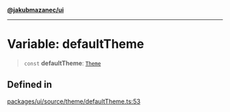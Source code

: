 [**@jakubmazanec/ui**](../README.md)

---

# Variable: defaultTheme

> `const` **defaultTheme**: [`Theme`](../type-aliases/Theme.md)

## Defined in

[packages/ui/source/theme/defaultTheme.ts:53](https://github.com/jakubmazanec/tools/blob/3e339f67fc5b5cd011c28acb315570a2f29efedc/packages/ui/source/theme/defaultTheme.ts#L53)
